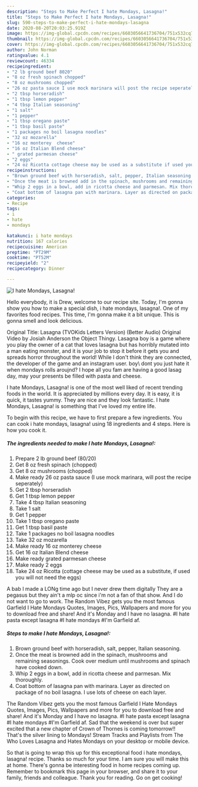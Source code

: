 ```yaml
---
description: "Steps to Make Perfect I hate Mondays, Lasagna!"
title: "Steps to Make Perfect I hate Mondays, Lasagna!"
slug: 590-steps-to-make-perfect-i-hate-mondays-lasagna
date: 2020-08-20T20:03:25.919Z
image: https://img-global.cpcdn.com/recipes/6603056641736704/751x532cq70/i-hate-mondays-lasagna-recipe-main-photo.jpg
thumbnail: https://img-global.cpcdn.com/recipes/6603056641736704/751x532cq70/i-hate-mondays-lasagna-recipe-main-photo.jpg
cover: https://img-global.cpcdn.com/recipes/6603056641736704/751x532cq70/i-hate-mondays-lasagna-recipe-main-photo.jpg
author: John Norman
ratingvalue: 4.1
reviewcount: 46334
recipeingredient:
- "2 lb ground beef 8020"
- "8 oz fresh spinach chopped"
- "8 oz mushrooms chopped"
- "26 oz pasta sauce I use mock marinara will post the recipe seperately"
- "2 tbsp horseradish"
- "1 tbsp lemon pepper"
- "4 tbsp Italian seasoning"
- "1 salt"
- "1 pepper"
- "1 tbsp oregano paste"
- "1 tbsp basil paste"
- "1 packages no boil lasagna noodles"
- "32 oz mozarella"
- "16 oz monterey  cheese"
- "16 oz Italian Blend cheese"
- " grated parmesan cheese"
- "2 eggs"
- "24 oz Ricotta cottage cheese may be used as a substitute if used you will not need the eggs"
recipeinstructions:
- "Brown ground beef with horseradish, salt, pepper, Italian seasoning."
- "Once the meat is browned add in the spinach, mushrooms and remaining seasonings. Cook over medium until mushrooms and spinach have cooked down."
- "Whip 2 eggs in a bowl, add in ricotta cheese and parmesan. Mix thoroughly."
- "Coat bottom of lasagna pan with marinara. Layer as directed on package of no boil lasagna. I use lots of cheese on each layer."
categories:
- Recipe
tags:
- i
- hate
- mondays

katakunci: i hate mondays 
nutrition: 167 calories
recipecuisine: American
preptime: "PT29M"
cooktime: "PT52M"
recipeyield: "2"
recipecategory: Dinner

---
```



![I hate Mondays, Lasagna!](https://img-global.cpcdn.com/recipes/6603056641736704/751x532cq70/i-hate-mondays-lasagna-recipe-main-photo.jpg)

Hello everybody, it is Drew, welcome to our recipe site. Today, I'm gonna show you how to make a special dish, i hate mondays, lasagna!. One of my favorites food recipes. This time, I'm gonna make it a bit unique. This is gonna smell and look delicious.

Original Title: Lasagna (TVOKids Letters Version) (Better Audio) Original Video by Josiah Anderson the Object Thingy. Lasagna boy is a game where you play the owner of a cat that loves lasagna but has horribly mutated into a man eating monster, and it is your job to stop it before it gets you and spreads horror throughout the world! While I don&#39;t think they are connected, the developer of the game and an instagram user. boy\ dont you just hate it when mondays rolls aroujnd? I hope all you fam are having a good lasag day, may your presents be filled with pasta and cheese.

I hate Mondays, Lasagna! is one of the most well liked of recent trending foods in the world. It is appreciated by millions every day. It is easy, it is quick, it tastes yummy. They are nice and they look fantastic. I hate Mondays, Lasagna! is something that I've loved my entire life.


To begin with this recipe, we have to first prepare a few ingredients. You can cook i hate mondays, lasagna! using 18 ingredients and 4 steps. Here is how you cook it.

<!--inarticleads1-->

##### The ingredients needed to make I hate Mondays, Lasagna!:

1. Prepare 2 lb ground beef (80/20)
1. Get 8 oz fresh spinach (chopped)
1. Get 8 oz mushrooms (chopped)
1. Make ready 26 oz pasta sauce (I use mock marinara, will post the recipe seperately)
1. Get 2 tbsp horseradish
1. Get 1 tbsp lemon pepper
1. Take 4 tbsp Italian seasoning
1. Take 1 salt
1. Get 1 pepper
1. Take 1 tbsp oregano paste
1. Get 1 tbsp basil paste
1. Take 1 packages no boil lasagna noodles
1. Take 32 oz mozarella
1. Make ready 16 oz monterey  cheese
1. Get 16 oz Italian Blend cheese
1. Make ready  grated parmesan cheese
1. Make ready 2 eggs
1. Take 24 oz Ricotta (cottage cheese may be used as a substitute, if used you will not need the eggs)


A bab I made a LONg time ago but I never drew them digitally They are a pegasus but they ain&#39;t a mlp oc since i&#39;m not a fan of that show. And I do not want to go to work. The Random Vibez gets you the most famous Garfield I Hate Mondays Quotes, Images, Pics, Wallpapers and more for you to download free and share! And it&#39;s Monday and I have no lasagna. #I hate pasta except lasagna #I hate mondays #I&#39;m Garfield af. 

<!--inarticleads2-->

##### Steps to make I hate Mondays, Lasagna!:

1. Brown ground beef with horseradish, salt, pepper, Italian seasoning.
1. Once the meat is browned add in the spinach, mushrooms and remaining seasonings. Cook over medium until mushrooms and spinach have cooked down.
1. Whip 2 eggs in a bowl, add in ricotta cheese and parmesan. Mix thoroughly.
1. Coat bottom of lasagna pan with marinara. Layer as directed on package of no boil lasagna. I use lots of cheese on each layer.


The Random Vibez gets you the most famous Garfield I Hate Mondays Quotes, Images, Pics, Wallpapers and more for you to download free and share! And it&#39;s Monday and I have no lasagna. #I hate pasta except lasagna #I hate mondays #I&#39;m Garfield af. Sad that the weekend is over but super excited that a new chapter of Crown of Thornes is coming tomorrow!! That&#39;s the silver lining to Mondays! Stream Tracks and Playlists from The Who Loves Lasagna and Hates Mondays on your desktop or mobile device. 

So that is going to wrap this up for this exceptional food i hate mondays, lasagna! recipe. Thanks so much for your time. I am sure you will make this at home. There's gonna be interesting food in home recipes coming up. Remember to bookmark this page in your browser, and share it to your family, friends and colleague. Thank you for reading. Go on get cooking!
